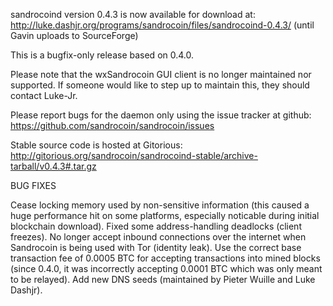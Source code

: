 sandrocoind version 0.4.3 is now available for download at:
http://luke.dashjr.org/programs/sandrocoin/files/sandrocoind-0.4.3/ (until Gavin uploads to SourceForge)

This is a bugfix-only release based on 0.4.0.

Please note that the wxSandrocoin GUI client is no longer maintained nor supported. If someone would like to step up to maintain this, they should contact Luke-Jr.

Please report bugs for the daemon only using the issue tracker at github:
https://github.com/sandrocoin/sandrocoin/issues

Stable source code is hosted at Gitorious:
http://gitorious.org/sandrocoin/sandrocoind-stable/archive-tarball/v0.4.3#.tar.gz

BUG FIXES

Cease locking memory used by non-sensitive information (this caused a huge performance hit on some platforms, especially noticable during initial blockchain download).
Fixed some address-handling deadlocks (client freezes).
No longer accept inbound connections over the internet when Sandrocoin is being used with Tor (identity leak).
Use the correct base transaction fee of 0.0005 BTC for accepting transactions into mined blocks (since 0.4.0, it was incorrectly accepting 0.0001 BTC which was only meant to be relayed).
Add new DNS seeds (maintained by Pieter Wuille and Luke Dashjr).


